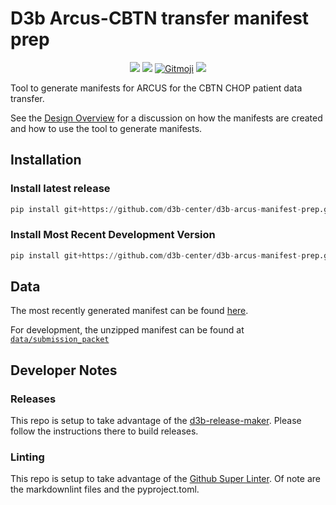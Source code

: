 # D3b Arcus-CBTN transfer manifest prep
<!-- markdownlint-disable -->
<p align="center">
  <a href="https://github.com/d3b-center/d3b-arcus-manifest-prep/blob/master/LICENSE"><img src="https://img.shields.io/github/license/d3b-center/d3b-arcus-manifest-prep"></a>
  <a href="https://github.com/marketplace/actions/super-linter"><img src="https://github.com/d3b-center/d3b-arcus-manifest-prep/workflows/Lint%20Code%20Base/badge.svg"></a>
  <a href="https://gitmoji.dev"><img src="https://img.shields.io/badge/gitmoji-%20😜%20😍-FFDD67.svg?style=flat-square" alt="Gitmoji"/></a>
  <a href="https://github.com/d3b-center/d3b-arcus-manifest-prep/releases/tag/0.14.0"><img src="https://img.shields.io/github/v/release/d3b-center/d3b-arcus-manifest-prep"></a>
</p>
<!-- markdownlint-restore -->

Tool to generate manifests for ARCUS for the CBTN CHOP patient data transfer.

See the [Design Overview](docs/design_overview.md) for a discussion on how the
manifests are created and how to use the tool to generate manifests.

## Installation

### Install latest release

```python
pip install git+https://github.com/d3b-center/d3b-arcus-manifest-prep.git@latest-release
```

### Install Most Recent Development Version

```python
pip install git+https://github.com/d3b-center/d3b-arcus-manifest-prep.git
```

## Data

<!---line below is generated by prerelease script insert_version_url_here --->
The most recently generated manifest can be found [here](https://github.com/d3b-center/d3b-arcus-manifest-prep/releases/tag/0.0.0).

For development, the unzipped manifest can be found at [`data/submission_packet`](data/submission_packet)

## Developer Notes

### Releases

This repo is setup to take advantage of the [d3b-release-maker](https://github.com/d3b-center/d3b-release-maker/).
Please follow the instructions there to build releases.

### Linting

This repo is setup to take advantage of the [Github Super Linter](https://github.com/marketplace/actions/super-linter).
Of note are the markdownlint files and the pyproject.toml.
